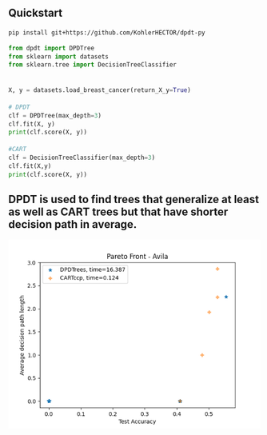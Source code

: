 ## Quickstart

```bash
pip install git+https://github.com/KohlerHECTOR/dpdt-py
```

```python
from dpdt import DPDTree
from sklearn import datasets
from sklearn.tree import DecisionTreeClassifier


X, y = datasets.load_breast_cancer(return_X_y=True)

# DPDT
clf = DPDTree(max_depth=3)
clf.fit(X, y)
print(clf.score(X, y))

#CART
clf = DecisionTreeClassifier(max_depth=3)
clf.fit(X,y)
print(clf.score(X, y))
```

## DPDT is used to find trees that generalize at least as well as CART trees but that have shorter decision path in average. 

![Avila](examples/avila.png)